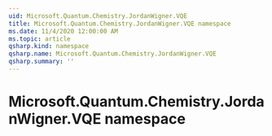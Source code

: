 ```yaml
---
uid: Microsoft.Quantum.Chemistry.JordanWigner.VQE
title: Microsoft.Quantum.Chemistry.JordanWigner.VQE namespace
ms.date: 11/4/2020 12:00:00 AM
ms.topic: article
qsharp.kind: namespace
qsharp.name: Microsoft.Quantum.Chemistry.JordanWigner.VQE
qsharp.summary: ''
---
```


# Microsoft.Quantum.Chemistry.JordanWigner.VQE namespace



